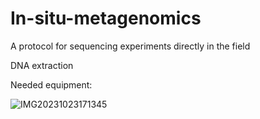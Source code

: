 # In-situ-metagenomics
A protocol for sequencing experiments directly in the field

DNA extraction

Needed equipment:

![IMG20231023171345](https://github.com/jtamames/In-situ-metagenomics/assets/34687997/da36a13c-4c93-4835-889d-412050f2d898)

